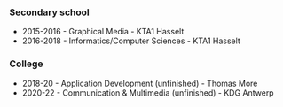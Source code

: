 ### Secondary school
- 2015-2016 - Graphical Media - KTA1 Hasselt
- 2016-2018 - Informatics/Computer Sciences - KTA1 Hasselt


### College
- 2018-20 - Application Development (unfinished) - Thomas More
- 2020-22 - Communication & Multimedia (unfinished) - KDG Antwerp
